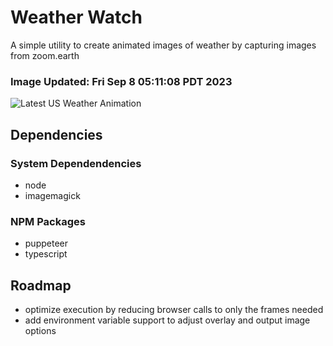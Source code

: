 # Weather Watch

A simple utility to create animated images of weather by capturing images from zoom.earth

### Image Updated: Fri Sep  8 05:11:08 PDT 2023

![Latest US Weather Animation](animations/2023-09-08.webp)

## Dependencies
### System Dependendencies
* node
* imagemagick
### NPM Packages
* puppeteer
* typescript

## Roadmap
* optimize execution by reducing browser calls to only the frames needed
* add environment variable support to adjust overlay and output image options
